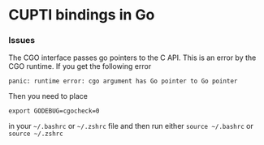 # CUPTI bindings in Go

### Issues

The CGO interface passes go pointers to the C API. This is an error by the CGO runtime.
If you get the following error


~~~
panic: runtime error: cgo argument has Go pointer to Go pointer
~~~

Then you need to place

~~~
export GODEBUG=cgocheck=0
~~~

in your `~/.bashrc` or `~/.zshrc` file and then run either `source ~/.bashrc` or `source ~/.zshrc`

